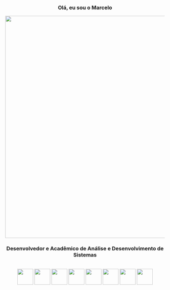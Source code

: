 <h3 align="center" >Olá, eu sou o Marcelo</h3>

<div align="center">
  <img src="https://github.com/user-attachments/assets/89081c20-37a9-4993-9958-61e565802fa8" width="700" />
</div>

<h3 align="center" >Desenvolvedor e Acadêmico de Análise e Desenvolvimento de Sistemas</h3>

<br>

<div align="center" >
  <img src="https://cdn.jsdelivr.net/gh/devicons/devicon@latest/icons/python/python-original.svg" width="50" />
  <img src="https://cdn.jsdelivr.net/gh/devicons/devicon@latest/icons/javascript/javascript-original.svg" width="50" />
  <img src="https://cdn.jsdelivr.net/gh/devicons/devicon@latest/icons/flask/flask-original.svg" width="50" />
  <img src="https://cdn.jsdelivr.net/gh/devicons/devicon@latest/icons/react/react-original.svg" width="50" />
  <img src="https://cdn.jsdelivr.net/gh/devicons/devicon@latest/icons/sqlite/sqlite-original.svg" width="50 "/>
  <img src="https://cdn.jsdelivr.net/gh/devicons/devicon@latest/icons/mongodb/mongodb-original.svg" width="50" />
  <img src="https://cdn.jsdelivr.net/gh/devicons/devicon@latest/icons/html5/html5-original.svg" width="50" />
  <img src="https://cdn.jsdelivr.net/gh/devicons/devicon@latest/icons/css3/css3-original.svg" width="50" />
</div>       
          
          
          


          




